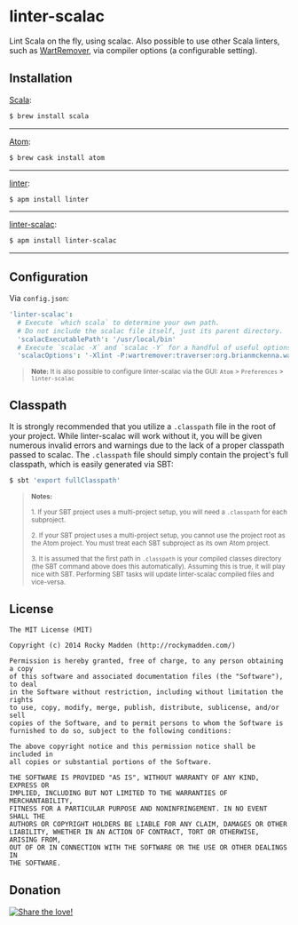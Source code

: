 # linter-scalac
Lint Scala on the fly, using scalac. Also possible to use other Scala linters, such as [WartRemover](https://github.com/typelevel/wartremover), via compiler options (a configurable setting).

## Installation
[Scala](http://www.scala-lang.org/):
```bash
$ brew install scala
```
---
[Atom](https://atom.io/):
```bash
$ brew cask install atom
```
---
[linter](https://github.com/atom-community/linter):
```bash
$ apm install linter
```
---
[linter-scalac](https://github.com/AtomLinter/linter-scalac):
```bash
$ apm install linter-scalac
```
---

## Configuration
Via `config.json`:
```coffeescript
'linter-scalac':
  # Execute `which scala` to determine your own path.
  # Do not include the scalac file itself, just its parent directory.
  'scalacExecutablePath': '/usr/local/bin'
  # Execute `scalac -X` and `scalac -Y` for a handful of useful options.
  'scalacOptions': '-Xlint -P:wartremover:traverser:org.brianmckenna.wartremover.warts.Unsafe'
```

> <sub>__Note:__ It is also possible to configure linter-scalac via the GUI: `Atom` > `Preferences` > `linter-scalac`</sub>

## Classpath
It is strongly recommended that you utilize a `.classpath` file in the root of your project. While linter-scalac will work without it, you will be given numerous invalid errors and warnings due to the lack of a proper classpath passed to scalac. The `.classpath` file should simply contain the project's full classpath, which is easily generated via SBT:

```bash
$ sbt 'export fullClasspath'
```

> <sub>__Notes:__</sub>
>
> <sub>1. If your SBT project uses a multi-project setup, you will need a `.classpath` for each subproject.</sub>
>
> <sub>2. If your SBT project uses a multi-project setup, you cannot use the project root as the Atom project. You must treat each SBT subproject as its own Atom project.</sub>
>
> <sub>3. It is assumed that the first path in `.classpath` is your compiled classes directory (the SBT command above does this automatically). Assuming this is true, it will play nice with SBT. Performing SBT tasks will update linter-scalac compiled files and vice-versa.</sub>

## License

```
The MIT License (MIT)

Copyright (c) 2014 Rocky Madden (http://rockymadden.com/)

Permission is hereby granted, free of charge, to any person obtaining a copy
of this software and associated documentation files (the "Software"), to deal
in the Software without restriction, including without limitation the rights
to use, copy, modify, merge, publish, distribute, sublicense, and/or sell
copies of the Software, and to permit persons to whom the Software is
furnished to do so, subject to the following conditions:

The above copyright notice and this permission notice shall be included in
all copies or substantial portions of the Software.

THE SOFTWARE IS PROVIDED "AS IS", WITHOUT WARRANTY OF ANY KIND, EXPRESS OR
IMPLIED, INCLUDING BUT NOT LIMITED TO THE WARRANTIES OF MERCHANTABILITY,
FITNESS FOR A PARTICULAR PURPOSE AND NONINFRINGEMENT. IN NO EVENT SHALL THE
AUTHORS OR COPYRIGHT HOLDERS BE LIABLE FOR ANY CLAIM, DAMAGES OR OTHER
LIABILITY, WHETHER IN AN ACTION OF CONTRACT, TORT OR OTHERWISE, ARISING FROM,
OUT OF OR IN CONNECTION WITH THE SOFTWARE OR THE USE OR OTHER DEALINGS IN
THE SOFTWARE.
```

## Donation
[![Share the love!](https://chewbacco-stuff.s3.amazonaws.com/donate.png)](https://www.paypal.com/cgi-bin/webscr?cmd=_s-xclick&hosted_button_id=KXUYS4ARNHCN8)
